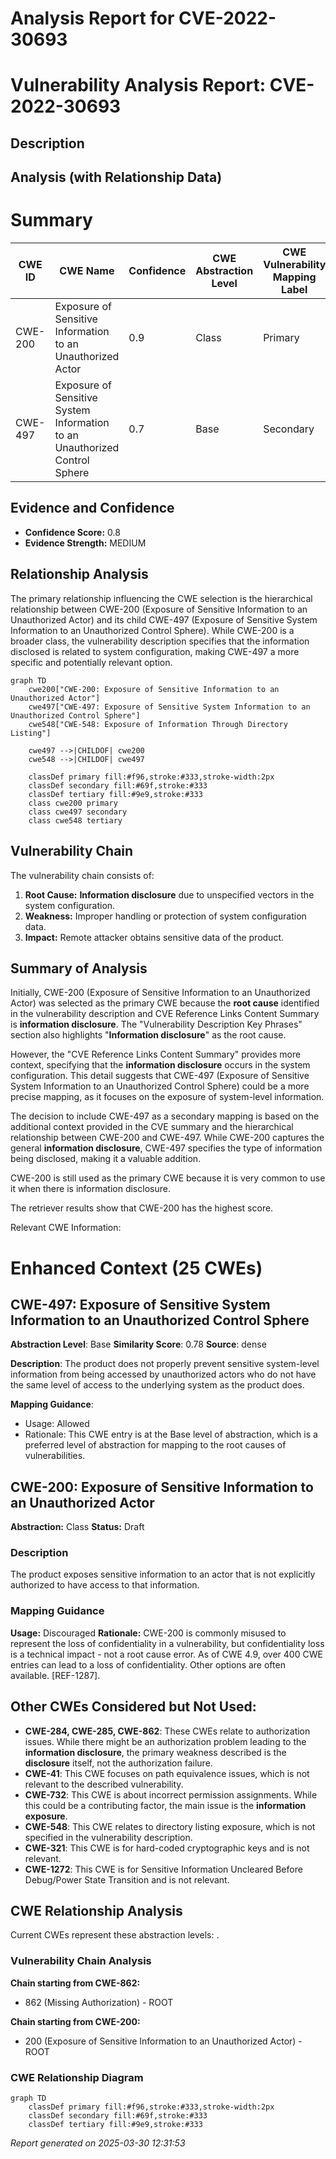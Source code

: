 # Analysis Report for CVE-2022-30693

# Vulnerability Analysis Report: CVE-2022-30693

## Description



## Analysis (with Relationship Data)

# Summary
| CWE ID | CWE Name | Confidence | CWE Abstraction Level | CWE Vulnerability Mapping Label | CWE-Vulnerability Mapping Notes |
|---|---|---|---|---|---|
| CWE-200 | Exposure of Sensitive Information to an Unauthorized Actor | 0.9 | Class | Primary | Discouraged |
| CWE-497 | Exposure of Sensitive System Information to an Unauthorized Control Sphere | 0.7 | Base | Secondary | Allowed |

## Evidence and Confidence

*   **Confidence Score:** 0.8
*   **Evidence Strength:** MEDIUM

## Relationship Analysis
The primary relationship influencing the CWE selection is the hierarchical relationship between CWE-200 (Exposure of Sensitive Information to an Unauthorized Actor) and its child CWE-497 (Exposure of Sensitive System Information to an Unauthorized Control Sphere). While CWE-200 is a broader class, the vulnerability description specifies that the information disclosed is related to system configuration, making CWE-497 a more specific and potentially relevant option.

```mermaid
graph TD
    cwe200["CWE-200: Exposure of Sensitive Information to an Unauthorized Actor"]
    cwe497["CWE-497: Exposure of Sensitive System Information to an Unauthorized Control Sphere"]
    cwe548["CWE-548: Exposure of Information Through Directory Listing"]
    
    cwe497 -->|CHILDOF| cwe200
    cwe548 -->|CHILDOF| cwe497
    
    classDef primary fill:#f96,stroke:#333,stroke-width:2px
    classDef secondary fill:#69f,stroke:#333
    classDef tertiary fill:#9e9,stroke:#333
    class cwe200 primary
    class cwe497 secondary
    class cwe548 tertiary
```

## Vulnerability Chain
The vulnerability chain consists of:
1.  **Root Cause:** **Information disclosure** due to unspecified vectors in the system configuration.
2.  **Weakness:** Improper handling or protection of system configuration data.
3.  **Impact:** Remote attacker obtains sensitive data of the product.

## Summary of Analysis
Initially, CWE-200 (Exposure of Sensitive Information to an Unauthorized Actor) was selected as the primary CWE because the **root cause** identified in the vulnerability description and CVE Reference Links Content Summary is **information disclosure**. The "Vulnerability Description Key Phrases" section also highlights "**Information disclosure**" as the root cause.

However, the "CVE Reference Links Content Summary" provides more context, specifying that the **information disclosure** occurs in the system configuration. This detail suggests that CWE-497 (Exposure of Sensitive System Information to an Unauthorized Control Sphere) could be a more precise mapping, as it focuses on the exposure of system-level information.

The decision to include CWE-497 as a secondary mapping is based on the additional context provided in the CVE summary and the hierarchical relationship between CWE-200 and CWE-497. While CWE-200 captures the general **information disclosure**, CWE-497 specifies the type of information being disclosed, making it a valuable addition.

CWE-200 is still used as the primary CWE because it is very common to use it when there is information disclosure.

The retriever results show that CWE-200 has the highest score.

Relevant CWE Information:

# Enhanced Context (25 CWEs)

## CWE-497: Exposure of Sensitive System Information to an Unauthorized Control Sphere
**Abstraction Level**: Base
**Similarity Score**: 0.78
**Source**: dense

**Description**:
The product does not properly prevent sensitive system-level information from being accessed by unauthorized actors who do not have the same level of access to the underlying system as the product does.

**Mapping Guidance**:
- Usage: Allowed
- Rationale: This CWE entry is at the Base level of abstraction, which is a preferred level of abstraction for mapping to the root causes of vulnerabilities.

## CWE-200: Exposure of Sensitive Information to an Unauthorized Actor
**Abstraction:** Class
**Status:** Draft

### Description
The product exposes sensitive information to an actor that is not explicitly authorized to have access to that information.

### Mapping Guidance
**Usage:** Discouraged
**Rationale:** CWE-200 is commonly misused to represent the loss of confidentiality in a vulnerability, but confidentiality loss is a technical impact - not a root cause error. As of CWE 4.9, over 400 CWE entries can lead to a loss of confidentiality. Other options are often available. [REF-1287].

## Other CWEs Considered but Not Used:

*   **CWE-284, CWE-285, CWE-862**: These CWEs relate to authorization issues. While there might be an authorization problem leading to the **information disclosure**, the primary weakness described is the **disclosure** itself, not the authorization failure.
*   **CWE-41**: This CWE focuses on path equivalence issues, which is not relevant to the described vulnerability.
*   **CWE-732**: This CWE is about incorrect permission assignments. While this could be a contributing factor, the main issue is the **information exposure**.
*   **CWE-548**: This CWE relates to directory listing exposure, which is not specified in the vulnerability description.
*   **CWE-321**: This CWE is for hard-coded cryptographic keys and is not relevant.
*   **CWE-1272**: This CWE is for Sensitive Information Uncleared Before Debug/Power State Transition and is not relevant.


## CWE Relationship Analysis

Current CWEs represent these abstraction levels: .


### Vulnerability Chain Analysis

**Chain starting from CWE-862:**
- 862 (Missing Authorization) - ROOT


**Chain starting from CWE-200:**
- 200 (Exposure of Sensitive Information to an Unauthorized Actor) - ROOT



### CWE Relationship Diagram

```mermaid
graph TD
    classDef primary fill:#f96,stroke:#333,stroke-width:2px
    classDef secondary fill:#69f,stroke:#333
    classDef tertiary fill:#9e9,stroke:#333
```



*Report generated on 2025-03-30 12:31:53*
